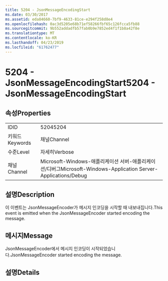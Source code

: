 ```yaml
---
title: 5204 - JsonMessageEncodingStart
ms.date: 03/30/2017
ms.assetid: eda84660-7bf9-4633-81ce-e294f258d8e4
ms.openlocfilehash: 0ac3d5205e68b71ef58266fbf65c126fcca5fb88
ms.sourcegitcommit: 9b552addadfb57fab0b9e7852ed4f1f1b8a42f8e
ms.translationtype: MT
ms.contentlocale: ko-KR
ms.lasthandoff: 04/23/2019
ms.locfileid: "61762477"
---
```

# <a name="5204---jsonmessageencodingstart"></a><span data-ttu-id="2bc00-102">5204 - JsonMessageEncodingStart</span><span class="sxs-lookup"><span data-stu-id="2bc00-102">5204 - JsonMessageEncodingStart</span></span>
## <a name="properties"></a><span data-ttu-id="2bc00-103">속성</span><span class="sxs-lookup"><span data-stu-id="2bc00-103">Properties</span></span>  
  
|||  
|-|-|  
|<span data-ttu-id="2bc00-104">ID</span><span class="sxs-lookup"><span data-stu-id="2bc00-104">ID</span></span>|<span data-ttu-id="2bc00-105">5204</span><span class="sxs-lookup"><span data-stu-id="2bc00-105">5204</span></span>|  
|<span data-ttu-id="2bc00-106">키워드</span><span class="sxs-lookup"><span data-stu-id="2bc00-106">Keywords</span></span>|<span data-ttu-id="2bc00-107">채널</span><span class="sxs-lookup"><span data-stu-id="2bc00-107">Channel</span></span>|  
|<span data-ttu-id="2bc00-108">수준</span><span class="sxs-lookup"><span data-stu-id="2bc00-108">Level</span></span>|<span data-ttu-id="2bc00-109">자세히</span><span class="sxs-lookup"><span data-stu-id="2bc00-109">Verbose</span></span>|  
|<span data-ttu-id="2bc00-110">채널</span><span class="sxs-lookup"><span data-stu-id="2bc00-110">Channel</span></span>|<span data-ttu-id="2bc00-111">Microsoft-Windows-애플리케이션 서버-애플리케이션/디버그</span><span class="sxs-lookup"><span data-stu-id="2bc00-111">Microsoft-Windows-Application Server-Applications/Debug</span></span>|  
  
## <a name="description"></a><span data-ttu-id="2bc00-112">설명</span><span class="sxs-lookup"><span data-stu-id="2bc00-112">Description</span></span>  
 <span data-ttu-id="2bc00-113">이 이벤트는 JsonMessageEncoder가 메시지 인코딩을 시작할 때 내보내집니다.</span><span class="sxs-lookup"><span data-stu-id="2bc00-113">This event is emitted when the JsonMessageEncoder started encoding the message.</span></span>  
  
## <a name="message"></a><span data-ttu-id="2bc00-114">메시지</span><span class="sxs-lookup"><span data-stu-id="2bc00-114">Message</span></span>  
 <span data-ttu-id="2bc00-115">JsonMessageEncoder에서 메시지 인코딩이 시작되었습니다.</span><span class="sxs-lookup"><span data-stu-id="2bc00-115">JsonMessageEncoder started encoding the message.</span></span>  
  
## <a name="details"></a><span data-ttu-id="2bc00-116">설명</span><span class="sxs-lookup"><span data-stu-id="2bc00-116">Details</span></span>
